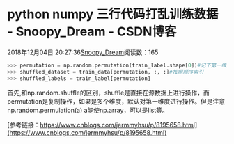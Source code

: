 # python numpy 三行代码打乱训练数据 - Snoopy_Dream - CSDN博客





2018年12月04日 20:27:36[Snoopy_Dream](https://me.csdn.net/e01528)阅读数：165








```python
>>> permutation = np.random.permutation(train_label.shape[0])#记下第一维度的打乱顺序
>>> shuffled_dataset = train_data[permutation, :, :]#按照顺序索引
>>> shuffled_labels = train_label[permutation]
```

首先,和np.random.shuffle的区别，shuffle是直接在源数据上进行操作，而permutation是复制操作，如果是多个维度，默认对第一维度进行操作。但是注意np.random.permulation(a) a能使np.array，可以是list等。

[参考链接：https://www.cnblogs.com/jermmyhsu/p/8195658.html](https://www.cnblogs.com/jermmyhsu/p/8195658.html)



